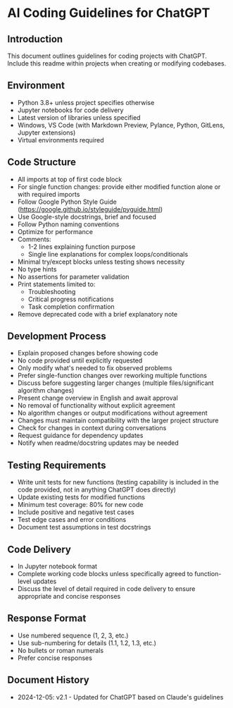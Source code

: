 # AI Coding Guidelines for ChatGPT

## Introduction
This document outlines guidelines for coding projects with ChatGPT. Include this readme within projects when creating or modifying codebases.

## Environment
- Python 3.8+ unless project specifies otherwise
- Jupyter notebooks for code delivery
- Latest version of libraries unless specified
- Windows, VS Code (with Markdown Preview, Pylance, Python, GitLens, Jupyter extensions)
- Virtual environments required

## Code Structure
- All imports at top of first code block
- For single function changes: provide either modified function alone or with required imports
- Follow Google Python Style Guide (https://google.github.io/styleguide/pyguide.html)
- Use Google-style docstrings, brief and focused
- Follow Python naming conventions
- Optimize for performance
- Comments:
  - 1-2 lines explaining function purpose
  - Single line explanations for complex loops/conditionals
- Minimal try/except blocks unless testing shows necessity
- No type hints
- No assertions for parameter validation
- Print statements limited to:
  - Troubleshooting
  - Critical progress notifications
  - Task completion confirmation
- Remove deprecated code with a brief explanatory note

## Development Process
- Explain proposed changes before showing code
- No code provided until explicitly requested
- Only modify what's needed to fix observed problems
- Prefer single-function changes over reworking multiple functions
- Discuss before suggesting larger changes (multiple files/significant algorithm changes)
- Present change overview in English and await approval
- No removal of functionality without explicit agreement
- No algorithm changes or output modifications without agreement
- Changes must maintain compatibility with the larger project structure
- Check for changes in context during conversations
- Request guidance for dependency updates
- Notify when readme/docstring updates may be needed

## Testing Requirements
- Write unit tests for new functions (testing capability is included in the code provided, not in anything ChatGPT does directly)
- Update existing tests for modified functions
- Minimum test coverage: 80% for new code
- Include positive and negative test cases
- Test edge cases and error conditions
- Document test assumptions in test docstrings

## Code Delivery
- In Jupyter notebook format
- Complete working code blocks unless specifically agreed to function-level updates
- Discuss the level of detail required in code delivery to ensure appropriate and concise responses

## Response Format
- Use numbered sequence (1, 2, 3, etc.)
- Use sub-numbering for details (1.1, 1.2, 1.3, etc.)
- No bullets or roman numerals
- Prefer concise responses

## Document History
- 2024-12-05: v2.1 - Updated for ChatGPT based on Claude's guidelines

